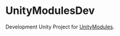 # UnityModulesDev

Development Unity Project for [UnityModules](https://github.com/HatiEth/UnityModules).




